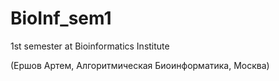 # BioInf_sem1
1st semester at Bioinformatics Institute

(Ершов Артем, Алгоритмическая Биоинформатика, Москва)
